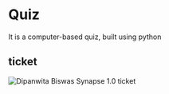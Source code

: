 
# Quiz

It is a computer-based quiz, built using python


## ticket
![Dipanwita Biswas Synapse 1.0 ticket](https://i.postimg.cc/sXG1P8rp/dipanwita-1.png)